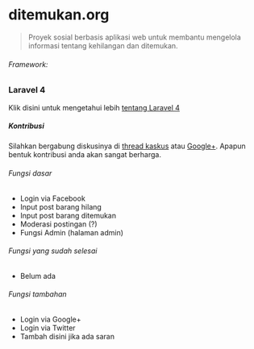 # ditemukan.org
> Proyek sosial berbasis aplikasi web untuk membantu mengelola informasi tentang kehilangan dan ditemukan.

###### Framework:
### Laravel 4
Klik disini untuk mengetahui lebih [tentang Laravel 4](http://laravel.com/)


##### Kontribusi
Silahkan bergabung diskusinya di [thread kaskus](http://www.kaskus.co.id/thread/531b38f841cb17e66e8b45cb/non-profit-mencari-developer-untuk-ditemukanorg/) atau [Google+](https://plus.google.com/u/0/109324412661501708233/posts). Apapun bentuk kontribusi anda akan sangat berharga.


###### Fungsi dasar
- Login via Facebook
- Input post barang hilang
- Input post barang ditemukan
- Moderasi postingan (?)
- Fungsi Admin (halaman admin)

###### Fungsi yang sudah selesai
- Belum ada

###### Fungsi tambahan
- Login via Google+
- Login via Twitter
- Tambah disini jika ada saran